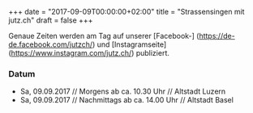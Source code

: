﻿+++
date = "2017-09-09T00:00:00+02:00"
title = "Strassensingen mit jutz.ch"
draft = false
+++

Genaue Zeiten werden am Tag auf unserer [Facebook-] (https://de-de.facebook.com/jutzch/) und [Instagramseite] (https://www.instagram.com/jutz.ch/) publiziert.

### Datum

* Sa, 09.09.2017 // Morgens ab ca. 10.30 Uhr // Altstadt Luzern
* Sa, 09.09.2017 // Nachmittags ab ca. 14.00 Uhr // Altstadt Basel
